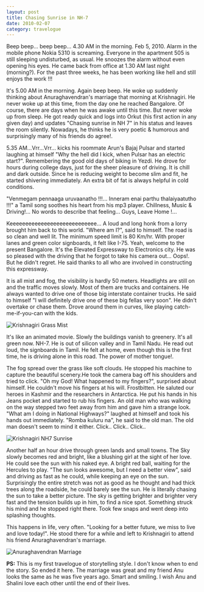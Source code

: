 ```yaml
---
layout: post
title: Chasing Sunrise in NH-7
date: 2010-02-07
category: travelogue
---
```


Beep beep... beep beep... 4.30 AM in the morning. Feb 5, 2010. Alarm in the mobile phone Nokia 5310 is screaming. Everyone in the apartment 505 is still sleeping undisturbed, as usual. He snoozes the alarm without even opening his eyes. He came back from office at 1.30 AM last night (morning?). For the past three weeks, he has been working like hell and still enjoys the work !!!  

It's 5.00 AM in the morning. Again beep beep. He woke up suddenly thinking about Anuraghavendran's marriage that morning at Krishnagiri. He never woke up at this time, from the day one he reached Bangalore. Of course, there are days when he was awake until this time. But never woke up from sleep. He got ready quick and logs into Orkut (his first action in any given day) and updates "Chasing sunrise in NH 7" in his status and leaves the room silently. Nowadays, he thinks he is very poetic & humorous and surprisingly many of his friends do agree!.  

5.35 AM...Vrr...Vrr... kicks his roommate Arun's Bajaj Pulsar and started laughing at himself "Why the hell did I kick, when Pulsar has an electric start?". Remembering the good old days of biking in Yezdi. He drove for hours during college days, just for the sheer pleasure of driving. It is chill and dark outside. Since he is reducing weight to become slim and fit, he started shivering immediately. An extra bit of fat is always helpful in cold conditions.  

"Venmegam pennaaga uruvaanatho !!!... Inneram enai parthu thalaiyaatutho !!!" a Tamil song soothes his heart from his mp3 player. Chillness, Music & Driving!... No words to describe that feeling... Guys, Leave Home !...  

Keeeeeeeeeeeeeeeeeeeeeeeeeeee... A loud and long honk from a lorry brought him back to this world. "Where am I?", said to himself. The road is so clean and well lit. The minimum speed limit is 80 Km/hr. With proper lanes and green color signboards, it felt like I-75. Yeah, welcome to the present Bangalore. It's the Elevated Expressway to Electronics city. He was so pleased with the driving that he forgot to take his camera out... Oops!. But he didn't regret. He said thanks to all who are involved in constructing this expressway.  

It is all mist and fog, the visibility is hardly 50 meters. Headlights are still on and the traffic moves slowly. Most of them are trucks and containers. He always wanted to drive one of those big interstate container trucks. He said to himself "I will definitely drive one of these big fellas very soon". He didn't overtake or chase them. Drove around them in curves, like playing catch-me-if-you-can with the kids.  

![Krishnagiri Grass Mist]({{site.img-path}}/krishnagiri-grass-with-mist.jpg)  

It's like an animated movie. Slowly the buildings vanish to greenery. It's all green now. NH-7. He is out of silicon valley and in Tamil Nadu. He read out loud, the signboards in Tamil. He felt at home, even though this is the first time, he is driving alone in this road. The power of mother tongue!.  

The fog spread over the grass like soft clouds. He stopped his machine to capture the beautiful scenery.He took the camera bag off his shoulders and tried to click. "Oh my God! What happened to my fingers?", surprised about himself. He couldn't move his fingers at his will. Frostbitten. He saluted our heroes in Kashmir and the researchers in Antarctica. He put his hands in his Jeans pocket and started to rub his fingers. An old man who was walking on the way stepped two feet away from him and gave him a strange look. "What am I doing in National Highways?" laughed at himself and took his hands out immediately. "Romba kuluru na", he said to the old man. The old man doesn't seem to mind it either. Click.. Click.. Click..  

![Krishnagiri NH7 Sunrise]({{site.img-path}}/krishnagiri-nh7-sunrise.jpg)  

Another half an hour drive through green lands and small towns. The Sky slowly becomes red and bright, like a blushing girl at the sight of her love. He could see the sun with his naked eye. A bright red ball, waiting for the Hercules to play. "The sun looks awesome, but I need a better view", said and driving as fast as he could, while keeping an eye on the sun. Surprisingly the entire stretch was not as good as he thought and had thick trees along the roadside, he could barely see the sun. He is literally chasing the sun to take a better picture. The sky is getting brighter and brighter very fast and the tension builds up in him, to find a nice spot. Something struck his mind and he stopped right there. Took few snaps and went deep into splashing thoughts.  

This happens in life, very often. "Looking for a better future, we miss to live and love today!". He stood there for a while and left to Krishnagiri to attend his friend Anuraghavendran's marriage.  

![Anuraghavendran Marriage]({{site.img-path}}/anuraghavendran-marriage.jpg)  

**PS:** This is my first travelogue of storytelling style. I don't know when to end the story. So ended it here. The marriage was great and my friend Anu looks the same as he was five years ago. Smart and smiling. I wish Anu and Shalini love each other until the end of their lives.  
